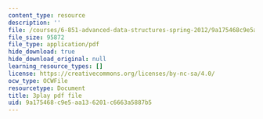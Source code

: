 ```yaml
---
content_type: resource
description: ''
file: /courses/6-851-advanced-data-structures-spring-2012/9a175468c9e5aa136201c6663a5887b5_3e1ZF1L1VhY.pdf
file_size: 95872
file_type: application/pdf
hide_download: true
hide_download_original: null
learning_resource_types: []
license: https://creativecommons.org/licenses/by-nc-sa/4.0/
ocw_type: OCWFile
resourcetype: Document
title: 3play pdf file
uid: 9a175468-c9e5-aa13-6201-c6663a5887b5
---
```

